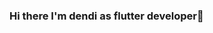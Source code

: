 ### Hi there I'm dendi as flutter developer👋

<!--
**dendimuhmd/dendimuhmd** is a ✨ flutter developer ✨ repository because its `README.md` (this file) appears on your GitHub profile.

Here are some ideas to get you started:

- 🌱 I’m currently learning flutter
- 👯 I’m looking to collaborate on mobile app's
- 🤔 I’m looking for help with flutter
- 💬 Ask me about flutter
- 📫 How to reach me: ...
-->
